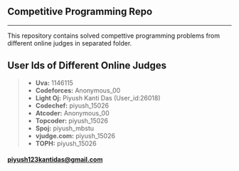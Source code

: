 ## Competitive Programming Repo ##
---------------------------------
This repository contains solved compettive programming problems
from different online judges in  separated folder.

## User Ids of Different Online Judges ##
>- **Uva:** 1146115
>- **Codeforces:** Anonymous_00
>- **Light Oj:**  Piyush Kanti Das (User_id:26018)
>- **Codechef:**  piyush_15026
>- **Atcoder:**  Anonymous_00
>- **Topcoder:**  piyush_15026
>- **Spoj:**      piyush_mbstu 
>- **vjudge.com:**  piyush_15026
>- **TOPH:**      piyush_15026

#### <i class="icon-pencil"></i> piyush123kantidas@gmail.com 

